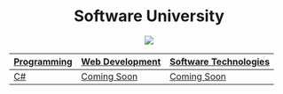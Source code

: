 <h1 align="center">Software University</h1>

<p align= "center" ><a href="https://softuni.bg/"><img src ="http://www.nakov.com/wp-content/uploads/2014/01/Software-University-Logo-blue-horizontal.png"></a></p>

<dev align= "center" ><a href="https://www.facebook.com/photo.php?fbid=1665548846816802&set=a.174433795928322.33234.100000851071250&type=3&theater">

| Programming                     | Web Development            | Software Technologies
| --------------------------------| -------------------------- | ----------------------------------|
|          [C#](#c)                    |         Coming Soon        |           Coming Soon             |
                            



